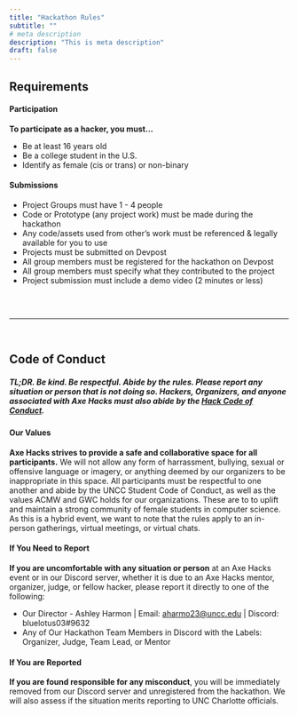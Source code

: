 ```yaml
---
title: "Hackathon Rules"
subtitle: ""
# meta description
description: "This is meta description"
draft: false
---
```


## Requirements

#### Participation
**To participate as a hacker, you must...**

* Be at least 16 years old
* Be a college student in the U.S.
* Identify as female (cis or trans) or non-binary
 

#### Submissions
* Project Groups must have 1 - 4 people
* Code or Prototype (any project work) must be made during the hackathon
* Any code/assets used from other’s work must be referenced & legally available for you to use
* Projects must be submitted on Devpost 
* All group members must be registered for the hackathon on Devpost
* All group members must specify what they contributed to the project
* Project submission must include a demo video (2 minutes or less) 

##### &nbsp;

---
&nbsp;
## Code of Conduct 
##### TL;DR. Be kind. Be respectful. Abide by the rules. Please report any situation or person that is not doing so.  Hackers, Organizers, and anyone associated with Axe Hacks must also abide by the [Hack Code of Conduct](https://hackcodeofconduct.org/). &nbsp;


#### Our Values
**Axe Hacks strives to provide a safe and collaborative space for all participants.** We will not allow any form of harrassment, bullying, sexual or offensive language or imagery, or anything deemed by our organizers to be inappropriate in this space. All participants must be respectful to one another and abide by the UNCC Student Code of Conduct, as well as the values ACMW and GWC holds for our organizations. These are to to uplift and maintain a strong community of female students in computer science. As this is a hybrid event, we want to note that the rules apply to an in-person gatherings, virtual meetings, or virtual chats.
#### If You Need to Report
**If you are uncomfortable with any situation or person** at an Axe Hacks event or in our Discord server, whether it is due to an Axe Hacks mentor, organizer, judge, or fellow hacker, please report it directly to one of the following:
* Our Director - Ashley Harmon  |  Email: aharmo23@uncc.edu  | Discord: bluelotus03#9632
* Any of Our Hackathon Team Members in Discord with the Labels: Organizer, Judge, Team Lead, or Mentor

#### If You are Reported
**If you are found responsible for any misconduct**, you will be immediately removed from our Discord server and unregistered from the hackathon. We will also assess if the situation merits reporting to UNC Charlotte officials.

